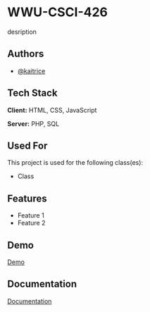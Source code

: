 # WWU-CSCI-426

desription


## Authors

- [@kaitrice](https://www.github.com/kaitrice)


## Tech Stack

**Client:** HTML, CSS, JavaScript

**Server:** PHP, SQL


## Used For

This project is used for the following class(es):

- Class 


## Features

- Feature 1
- Feature 2


## Demo

[Demo](https://linktodemo)


## Documentation

[Documentation](https://linktodoc)
